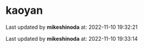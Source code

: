 # kaoyan
Last updated by **mikeshinoda** at: 2022-11-10 19:32:21

Last updated by **mikeshinoda** at: 2022-11-10 19:33:14
